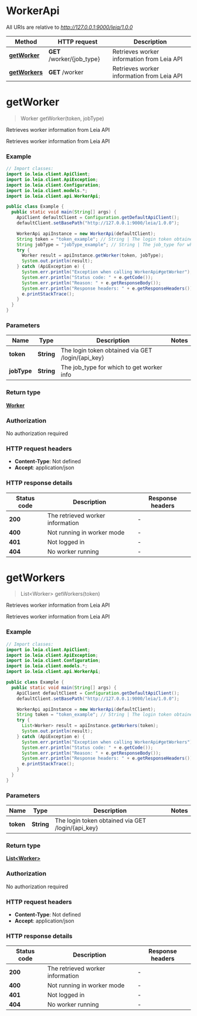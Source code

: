 # WorkerApi

All URIs are relative to *http://127.0.0.1:9000/leia/1.0.0*

Method | HTTP request | Description
------------- | ------------- | -------------
[**getWorker**](WorkerApi.md#getWorker) | **GET** /worker/{job_type} | Retrieves worker information from Leia API
[**getWorkers**](WorkerApi.md#getWorkers) | **GET** /worker | Retrieves worker information from Leia API


<a name="getWorker"></a>
# **getWorker**
> Worker getWorker(token, jobType)

Retrieves worker information from Leia API

Retrieves worker information from Leia API 

### Example
```java
// Import classes:
import io.leia.client.ApiClient;
import io.leia.client.ApiException;
import io.leia.client.Configuration;
import io.leia.client.models.*;
import io.leia.client.api.WorkerApi;

public class Example {
  public static void main(String[] args) {
    ApiClient defaultClient = Configuration.getDefaultApiClient();
    defaultClient.setBasePath("http://127.0.0.1:9000/leia/1.0.0");

    WorkerApi apiInstance = new WorkerApi(defaultClient);
    String token = "token_example"; // String | The login token obtained via GET /login/{api_key}
    String jobType = "jobType_example"; // String | The job_type for which to get worker info
    try {
      Worker result = apiInstance.getWorker(token, jobType);
      System.out.println(result);
    } catch (ApiException e) {
      System.err.println("Exception when calling WorkerApi#getWorker");
      System.err.println("Status code: " + e.getCode());
      System.err.println("Reason: " + e.getResponseBody());
      System.err.println("Response headers: " + e.getResponseHeaders());
      e.printStackTrace();
    }
  }
}
```

### Parameters

Name | Type | Description  | Notes
------------- | ------------- | ------------- | -------------
 **token** | **String**| The login token obtained via GET /login/{api_key} |
 **jobType** | **String**| The job_type for which to get worker info |

### Return type

[**Worker**](Worker.md)

### Authorization

No authorization required

### HTTP request headers

 - **Content-Type**: Not defined
 - **Accept**: application/json

### HTTP response details
| Status code | Description | Response headers |
|-------------|-------------|------------------|
**200** | The retrieved worker information |  -  |
**400** | Not running in worker mode |  -  |
**401** | Not logged in |  -  |
**404** | No worker running |  -  |

<a name="getWorkers"></a>
# **getWorkers**
> List&lt;Worker&gt; getWorkers(token)

Retrieves worker information from Leia API

Retrieves worker information from Leia API 

### Example
```java
// Import classes:
import io.leia.client.ApiClient;
import io.leia.client.ApiException;
import io.leia.client.Configuration;
import io.leia.client.models.*;
import io.leia.client.api.WorkerApi;

public class Example {
  public static void main(String[] args) {
    ApiClient defaultClient = Configuration.getDefaultApiClient();
    defaultClient.setBasePath("http://127.0.0.1:9000/leia/1.0.0");

    WorkerApi apiInstance = new WorkerApi(defaultClient);
    String token = "token_example"; // String | The login token obtained via GET /login/{api_key}
    try {
      List<Worker> result = apiInstance.getWorkers(token);
      System.out.println(result);
    } catch (ApiException e) {
      System.err.println("Exception when calling WorkerApi#getWorkers");
      System.err.println("Status code: " + e.getCode());
      System.err.println("Reason: " + e.getResponseBody());
      System.err.println("Response headers: " + e.getResponseHeaders());
      e.printStackTrace();
    }
  }
}
```

### Parameters

Name | Type | Description  | Notes
------------- | ------------- | ------------- | -------------
 **token** | **String**| The login token obtained via GET /login/{api_key} |

### Return type

[**List&lt;Worker&gt;**](Worker.md)

### Authorization

No authorization required

### HTTP request headers

 - **Content-Type**: Not defined
 - **Accept**: application/json

### HTTP response details
| Status code | Description | Response headers |
|-------------|-------------|------------------|
**200** | The retrieved worker information |  -  |
**400** | Not running in worker mode |  -  |
**401** | Not logged in |  -  |
**404** | No worker running |  -  |

